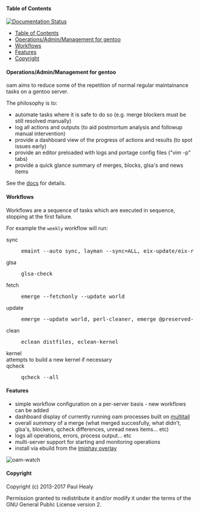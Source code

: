 #### Table of Contents
[![Documentation Status](https://readthedocs.org/projects/oam/badge/?version=latest)](http://oam.readthedocs.io/en/latest/?badge=latest)

* [Table of Contents](#table-of-contents)
* [Operations/Admin/Management for gentoo](#operationsadminmanagement-for-gentoo)
* [Workflows](#workflows)
* [Features](#features)
* [Copyright](#copyright)

#### Operations/Admin/Management for gentoo

oam aims to reduce some of the repetition of normal regular maintainance tasks on a gentoo server.

The philosophy is to:
+ automate tasks where it is safe to do so (e.g. merge blockers must be still resolved manually)
+ log all actions and outputs (to aid postmortum analysis and followup manual intervention)
+ provide a dashboard view of the progress of actions and results (to spot issues early)
+ provide an editor preloaded with logs and portage config files ("vim -p" tabs)
+ provide a quick glance summary of merges, blocks, glsa's and news items

See the [docs](http://oam.readthedocs.io/en/latest/) for details.

#### Workflows

Workflows are a sequence of tasks which are executed in sequence, stopping
at the first failure.

For example the `weekly` workflow will run:

<dl>
<dt>sync  </dt> <dd><pre>emaint --auto sync, layman --sync=ALL, eix-update/eix-remote</pre></dd>
<dt>glsa  </dt> <dd><pre>glsa-check</pre></dd>
<dt>fetch </dt> <dd><pre>emerge --fetchonly --update world</pre></dd>
<dt>update</dt> <dd><pre>emerge --update world, perl-cleaner, emerge @preserved-rebuild</pre></dd>
<dt>clean </dt> <dd><pre>eclean distfiles, eclean-kernel</pre></dd>
<dt>kernel</dt> attempts to build a new kernel if necessary
<dt>qcheck</dt> <dd><pre>qcheck --all</pre></dd>
<dl>

#### Features

* simple workflow configuration on a per-server basis - new workflows can be added
* dashboard display of currently running oam processes built on [multitail](https://www.vanheusden.com/multitail/)
* overall _summary_ of a merge (what merged succesfully, what didn't, glsa's, blockers, qcheck differences, unread news items... etc)
* logs all operations, errors, process output... etc
* multi-server support for starting and monitoring operations
* install via ebuild from the [lmiphay overlay](https://gitweb.gentoo.org/user/lmiphay.git/about/)

![oam-watch](screenshots/oam-watch4.png?raw=true "oam-watch sample")

#### Copyright

Copyright (c) 2013-2017 Paul Healy

Permission granted to redistribute it and/or modify it under the terms of the
GNU General Public License version 2.
